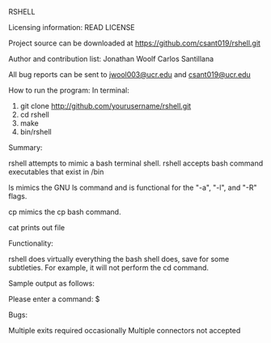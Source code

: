 RSHELL

Licensing information: READ LICENSE

Project source can be downloaded at https://github.com/csant019/rshell.git

Author and contribution list:
Jonathan Woolf
Carlos Santillana

All bug reports can be sent to jwool003@ucr.edu and csant019@ucr.edu

How to run the program:
In terminal:
1. git clone http://github.com/yourusername/rshell.git
2. cd rshell
3. make
4. bin/rshell

Summary:

rshell attempts to mimic a bash terminal shell. rshell accepts bash command executables that exist in /bin

ls mimics the GNU ls command and is functional for the "-a", "-l", and "-R" flags.

cp mimics the cp bash command.

cat prints out file

Functionality:

rshell does virtually everything the bash shell does, save for some subtleties.
For example, it will not perform the cd command.

Sample output as follows:

Please enter a command:
$

Bugs:

Multiple exits required occasionally
Multiple connectors not accepted
